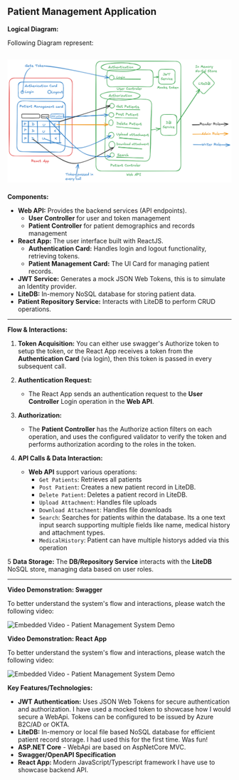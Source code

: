 ## Patient Management Application

**Logical Diagram:**

Following Diagram represent:
 
![Logical Diagram](./Logical-Diagram.png) 
---

**Components:**

*   **Web API:** Provides the backend services (API endpoints).
    - **User Controller** for user and token management
    - **Patient Controller** for patient demographics and records management
*   **React App:** The user interface built with ReactJS.
    -  **Authentication Card:** Handles login and logout functionality, retrieving tokens.
    - **Patient Management Card:**  The UI Card for managing patient records.
*   **JWT Service:**  Generates a mock JSON Web Tokens, this is to simulate an Identity provider.
*   **LiteDB:** In-memory NoSQL database for storing patient data.
*   **Patient Repository Service:** Interacts with LiteDB to perform CRUD operations.


---

**Flow & Interactions:**

1.  **Token Acquisition:** You can either use swagger's Authorize token to setup the token, or the React App receives a token from the **Authentication Card** (via login), then this token is passed in every subsequent call.

2.  **Authentication Request:**
    *   The React App sends an authentication request to the **User Controller** Login operation in the **Web API**.

3.  **Authorization:** 
    * The **Patient Controller** has the Authorize action filters on each operation, and uses the configured validator to verify the token and performs authorization acording to the roles in the token.

4.  **API Calls & Data Interaction:**
    *   **Web API** support various operations:
        *   `Get Patients`: Retrieves all patients 
        *    `Post Patient`: Creates a new patient record in LiteDB.
        *   `Delete Patient`: Deletes a patient record in LiteDB.
        *   `Upload Attachment`:  Handles file uploads
        *   `Download Attachment`: Handles file downloads 
        *   `Search`: Searches for patients within the database. Its a one text input search supporting multiple fields like name, medical history and attachment types.
        *   `MedicalHistory`: Patient can have multiple historys added via this operation

5 **Data Storage:** The **DB/Repository Service** interacts with the **LiteDB** NoSQL store, managing data based on user roles.

---

**Video Demonstration: Swagger**

To better understand the system's flow and interactions, please watch the following video:

![Embedded Video - Patient Management System Demo](./swagger-demo.gif) 

**Video Demonstration: React App**

To better understand the system's flow and interactions, please watch the following video:

![Embedded Video - Patient Management System Demo](./react-app-demo.gif) 


**Key Features/Technologies:**

*   **JWT Authentication:**  Uses JSON Web Tokens for secure authentication and authorization. I have used a mocked token to showcase how I would secure a WebApi. Tokens can be configured to be issued by Azure B2C/AD or OKTA.
*   **LiteDB:** In-memory or local file based NoSQL database for efficient patient record storage. I had used this for the first time. Was fun!
*   **ASP.NET Core** - WebApi are based on AspNetCore MVC. 
*   **Swagger/OpenAPI Specification** 
*   **React App:** Modern JavaScript/Typescript framework I have use to showcase backend API.



